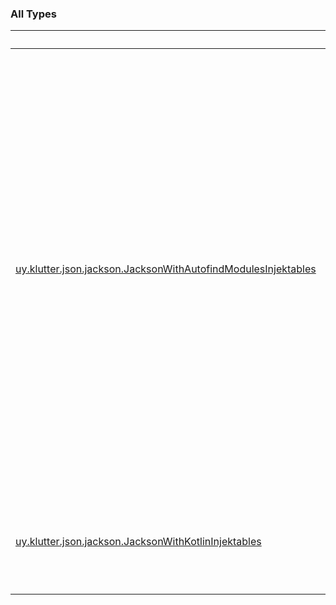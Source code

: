 
### All Types

|&nbsp;|&nbsp;|
|---|---|
| [uy.klutter.json.jackson.JacksonWithAutofindModulesInjektables](../uy.klutter.json.jackson/-jackson-with-autofind-modules-injektables/index.md) | Add an ObjectMapper singleton factory to Injekt registry that auto finds and registers all Jackson modules found on<br/>the classpath using Java service provider interface.  This is slower than direct registration of modules, but only<br/>done once.  Also, by adding modules directly you are ensured your dependencies are correct for the application at<br/>compile-time, which is safer. |
| [uy.klutter.json.jackson.JacksonWithKotlinInjektables](../uy.klutter.json.jackson/-jackson-with-kotlin-injektables/index.md) | Add an ObjectMapper singleton factory to Injekt registry that is enabled for Kotlin classes |
